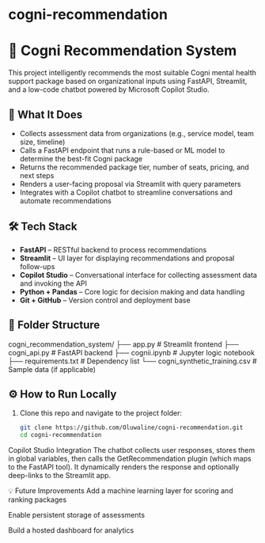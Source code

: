 # cogni-recommendation


# 🧠 Cogni Recommendation System

This project intelligently recommends the most suitable Cogni mental health support package based on organizational inputs using FastAPI, Streamlit, and a low-code chatbot powered by Microsoft Copilot Studio.

## 🚀 What It Does

- Collects assessment data from organizations (e.g., service model, team size, timeline)
- Calls a FastAPI endpoint that runs a rule-based or ML model to determine the best-fit Cogni package
- Returns the recommended package tier, number of seats, pricing, and next steps
- Renders a user-facing proposal via Streamlit with query parameters
- Integrates with a Copilot chatbot to streamline conversations and automate recommendations

## 🛠️ Tech Stack

- **FastAPI** – RESTful backend to process recommendations
- **Streamlit** – UI layer for displaying recommendations and proposal follow-ups
- **Copilot Studio** – Conversational interface for collecting assessment data and invoking the API
- **Python + Pandas** – Core logic for decision making and data handling
- **Git + GitHub** – Version control and deployment base

## 📁 Folder Structure
cogni_recommendation_system/ ├── app.py # Streamlit frontend ├── cogni_api.py # FastAPI backend ├── cognii.ipynb # Jupyter logic notebook ├── requirements.txt # Dependency list └── cogni_synthetic_training.csv # Sample data (if applicable)


## ⚙️ How to Run Locally

1. Clone this repo and navigate to the project folder:

   ```bash
   git clone https://github.com/Oluwaline/cogni-recommendation.git
   cd cogni-recommendation


Copilot Studio Integration
The chatbot collects user responses, stores them in global variables, then calls the GetRecommendation plugin (which maps to the FastAPI tool). It dynamically renders the response and optionally deep-links to the Streamlit app.

💡 Future Improvements
Add a machine learning layer for scoring and ranking packages

Enable persistent storage of assessments

Build a hosted dashboard for analytics

